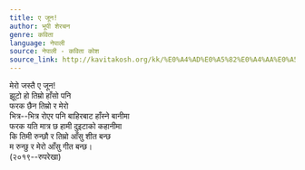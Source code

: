 ```yaml
---
title: ए जून!
author: भूपी शेरचन
genre: कविता
language: नेपाली
source: नेपाली - कविता कोश
source_link: http://kavitakosh.org/kk/%E0%A4%AD%E0%A5%82%E0%A4%AA%E0%A5%80_%E0%A4%B6%E0%A5%87%E0%A4%B0%E0%A4%9A%E0%A4%A8
---
```


मेरो जस्तै ए जून!  
झूटो हो तिम्रो हाँसो पनि  
फरक छैन तिम्रो र मेरो  
भित्र--भित्र रोएर पनि बाहिरबाट हाँस्ने बानीमा  
फरक यति मात्र छ हामी दुइटाको कहानीमा  
कि तिमी रुन्छौ र तिम्रो आँसु शीत बन्छ  
म रुन्छु र मेरो आँसु गीत बन्छ।  
(२०१९--रुपरेखा)
